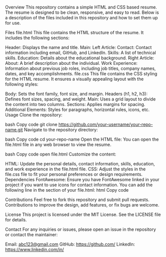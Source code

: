 Overview
This repository contains a simple HTML and CSS based resume. The resume is designed to be clean, responsive, and easy to read. Below is a description of the files included in this repository and how to set them up for use.

Files
file.html
This file contains the HTML structure of the resume. It includes the following sections:

Header: Displays the name and title.
Main:
Left Article:
Contact: Contact information including email, GitHub, and LinkedIn.
Skills: A list of technical skills.
Education: Details about the educational background.
Right Article:
About: A brief description about the individual.
Work Experience: Information about previous job roles, including job titles, company names, dates, and key accomplishments.
file.css
This file contains the CSS styling for the HTML resume. It ensures a visually appealing layout with the following styles:

Body: Sets the font family, font size, and margin.
Headers (h1, h2, h3): Defines font sizes, spacing, and weight.
Main: Uses a grid layout to divide the content into two columns.
Sections: Applies margins for spacing.
Additional Elements: Styles for paragraphs, horizontal rules, icons, etc.
Usage
Clone the repository:

bash
Copy code
git clone https://github.com/your-username/your-repo-name.git
Navigate to the repository directory:

bash
Copy code
cd your-repo-name
Open the HTML file:
You can open the file.html file in any web browser to view the resume.

bash
Copy code
open file.html
Customize the content:

HTML: Update the personal details, contact information, skills, education, and work experience in the file.html file.
CSS: Adjust the styles in the file.css file to fit your personal preferences or design requirements.
Dependencies
FontAwesome: Ensure you have FontAwesome linked in your project if you want to use icons for contact information. You can add the following line in the <head> section of your file.html:
html
Copy code
<link rel="stylesheet" href="https://cdnjs.cloudflare.com/ajax/libs/font-awesome/6.0.0-beta3/css/all.min.css">
Contributions
Feel free to fork this repository and submit pull requests. Contributions to improve the design, add features, or fix bugs are welcome.

License
This project is licensed under the MIT License. See the LICENSE file for details.

Contact
For any inquiries or issues, please open an issue in the repository or contact the maintainer:

Email: abc123@gmail.com
GitHub: https://github.com/
LinkedIn: https://www.linkedin.com/in/
